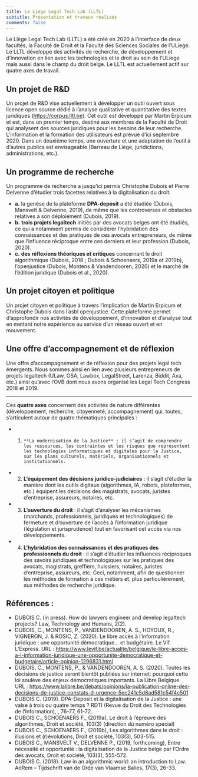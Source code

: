```yaml
---
title: Le Liège Legal Tech Lab (LLTL)
subtitle: Présentation et travaux réalisés
comments: false
---
```


Le Liège Legal Tech Lab (LLTL) a été créé en 2020 à l’interface de deux facultés, la Faculté de Droit et la Faculté des Sciences Sociales de l’ULiege. Le LLTL développe des activités de recherche, de développement et d’innovation en lien avec les technologies et le droit au sein de l’ULiege mais aussi dans le champ du droit belge. Le LLTL est actuellement actif sur quatre axes de travail.

## Un projet de R&D
Un projet de R&D vise actuellement à développer un outil ouvert sous licence open source dédié́ à l’analyse qualitative et quantitative des textes juridiques (https://corpus.lltl.be). Cet outil est développé par Martin Erpicum et est, dans un premier temps, destiné aux membres de la Faculté de Droit qui analysent des sources juridiques pour les besoins de leur recherche. L’information et la formation des utilisateurs est prévue d’ici septembre 2020. Dans un deuxième temps, une ouverture et une adaptation de l’outil à d’autres publics est envisageable (Barreau de Liège, juridictions, administrations, etc.).

## Un programme de recherche
Un programme de recherche a jusqu’ici permis Christophe Dubois et Pierre Delvenne d’étudier trois facettes relatives à la digitalisation du droit.
- **a.**	la genèse de la plateforme **DPA-deposit** a été étudiée (Dubois, Mansvelt & Delvenne, 2019), de même que les controverses et obstacles relatives à son déploiement (Dubois, 2019).
- **b.**	**trois projets legaltech** initiés par des avocats belges ont été étudiés, ce qui a notamment permis de considérer l’hybridation des connaissances et des pratiques de ces avocats entrepreneurs, de même que l’influence réciproque entre ces derniers et leur profession (Dubois, 2020).
- **c.**	**des réflexions théoriques et critiques** concernant le droit algorithmique (Dubois, 2018 ; Dubois & Schoenaers, 2019a et 2019b), l’openjustice (Dubois, Montens & Vandendooren, 2020) et le marché de l’édition juridique (Dubois et al., 2020).

## Un projet citoyen et politique
Un projet citoyen et politique à travers l’implication de Martin Erpicum et Christophe Dubois dans l’asbl openjustice. Cette plateforme permet d’approfondir nos activités de développement, d’innovation et d’analyse tout en mettant notre expérience au service d’un réseau ouvert et en mouvement.

## Une offre d’accompagnement et de réflexion
Une offre d’accompagnement et de réflexion pour des projets legal tech émergents. Nous sommes ainsi en lien avec plusieurs entrepreneurs de projets legaltech (ULaw, OSA, Lawbox, LegalStreet, Larenza, Biddit, Axa, etc.) ainsi qu’avec l’OVB dont nous avons organisé les Legal Tech Congress 2018 et 2019.

---
Ces **quatre axes** concernent des activités de nature différentes (développement, recherche, citoyenneté, accompagnement) qui, toutes, s’articulent autour de quatre thématiques principales :

- 1.	 **La modernisation de la Justice** : il s’agit de comprendre les ressources, les contraintes et les risques que représentent les technologies informatiques et digitales pour la Justice, sur les plans culturels, matériels, organisationnels et institutionnels.
- 2.	**L’équipement des décisions juridico-judiciaires** : il s’agit d’étudier la manière dont les outils digitaux (algorithmes, IA, robots, plateformes, etc.) équipent les décisions des magistrats, avocats, juristes d’entreprise, assureurs, notaires, etc.
- 3.	**L’ouverture du droit** : il s’agit d’analyser les mécanismes (marchands, professionnels, juridiques et technologiques) de fermeture et d’ouverture de l’accès à l’information juridique (législation et jurisprudence) tout en favorisant cet accès via nos développements.
- 4.	**L’hybridation des connaissances et des pratiques des professionnels du droit** : il s’agit d’étudier les influences réciproques des savoirs juridiques et technologiques sur les pratiques des avocats, magistrats, greffiers, huissiers, notaires, juristes d’entreprise, assureurs, etc. Ceci, notamment, afin de questionner les méthodes de formation à ces métiers et, plus particulièrement, aux méthodes de recherche juridique.



## Références :
- DUBOIS C. (in press). How do lawyers engineer and develop legaltech projects? Law, Technology and Humans, 2(2).
- DUBOIS, C., MONTENS, P., VANDENDOOREN, A. S., HOYOUX, R., VIGNERON, J. & ROSIC, Z. (2020). Le libre accès à l’information juridique : une opportunité démocratique… et budgétaire. Le Vif. L’Express. URL : https://www.levif.be/actualite/belgique/le-libre-acces-a-l-information-juridique-une-opportunite-democratique-et-budgetaire/article-opinion-1296831.html
- DUBOIS, C., MONTENS, P., & VANDENDOOREN, A. S. (2020). Toutes les décisions de justice seront bientôt publiées sur internet: pourquoi cette loi soulève des enjeux démocratiques importants. La Libre Belgique. URL : https://www.lalibre.be/debats/opinions/la-publication-online-des-decisions-de-justice-constats-d-urgence-5ec241c5d8ad581c54f4c501
- DUBOIS C. (2019). DPA-Deposit et la digitalisation de la Justice : une valse à trois ou quatre temps ? RDTI (Revue du Droit des Technologies de l’Information), , 76-77, 61-72.
- DUBOIS C., SCHOENAERS F., (2019a), Le droit à l’épreuve des algorithmes, Droit et société, 103(3) (direction du numéro spécial)
- DUBOIS C., SCHOENAERS F., (2019b), Les algorithmes dans le droit : illusions et (r)évolutions, Droit et société, 103(3), 503-515.
- DUBOIS C., MANSVELT V., DELVENNE P., (2019, forthcoming), Entre nécessité et opportunité : la digitalisation de la Justice belge par l’Ordre des avocats, Droit et société, 103(3), 555-572.
- DUBOIS C. (2018). Law in an algorithmic world: an introduction to Law. AdRem – Tijdschrift van de Orde van Vlaamse Balies, 17(3), 26-33.
